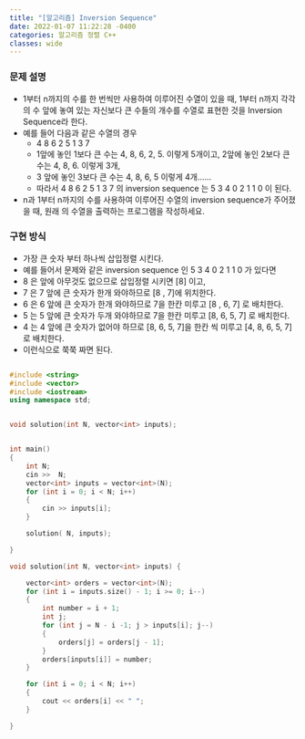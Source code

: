 ```yaml
---
title: "[알고리즘] Inversion Sequence"
date: 2022-01-07 11:22:28 -0400
categories: 알고리즘 정렬 C++
classes: wide
---
```


### 문제 설명

- 1부터 n까지의 수를 한 번씩만 사용하여 이루어진 수열이 있을 때, 1부터 n까지 각각의 수 앞에 놓여 있는 자신보다 큰 수들의 개수를 수열로 표현한 것을 Inversion Sequence라 한다.
- 예를 들어 다음과 같은 수열의 경우
    - 4 8 6 2 5 1 3 7
    - 1앞에 놓인 1보다 큰 수는 4, 8, 6, 2, 5. 이렇게 5개이고, 2앞에 놓인 2보다 큰 수는 4, 8, 6. 이렇게 3개,
    - 3 앞에 놓인 3보다 큰 수는 4, 8, 6, 5 이렇게 4개......
    - 따라서 4 8 6 2 5 1 3 7 의 inversion sequence 는 5 3 4 0 2 1 1 0 이 된다.
- n과 1부터 n까지의 수를 사용하여 이루어진 수열의 inversion sequence가 주어졌을 때, 원래 의 수열을 출력하는 프로그램을 작성하세요.


### 구현 방식

- 가장 큰 숫자 부터 하나씩 삽입정렬 시킨다.
- 예를 들어서 문제와 같은 inversion sequence 인 5 3 4 0 2 1 1 0 가 있다면
- 8 은 앞에 아무것도 없으므로 삽입정렬 시키면 [8] 이고,
- 7 은 7 앞에 큰 숫자가 한개 와야하므로 [8 , 7]에 위치한다.
- 6 은 6 앞에 큰 숫자가 한개 와야하므로 7을 한칸 미루고 [8 , 6, 7] 로 배치한다.
- 5 는 5 앞에 큰 숫자가 두개 와야하므로 7을 한칸 미루고 [8, 6, 5, 7] 로 배치한다.
- 4 는 4 앞에 큰 숫자가 없어야 하므로 [8, 6, 5, 7]을 한칸 씩 미루고 [4, 8, 6, 5, 7] 로 배치한다.
- 이런식으로 쭉쭉 짜면 된다.


```cpp

#include <string>
#include <vector>
#include <iostream>
using namespace std;


void solution(int N, vector<int> inputs);


int main()
{
    int N;
    cin >>  N;
    vector<int> inputs = vector<int>(N);
    for (int i = 0; i < N; i++)
    {
        cin >> inputs[i];
    }

    solution( N, inputs);

}

void solution(int N, vector<int> inputs) {

    vector<int> orders = vector<int>(N);
    for (int i = inputs.size() - 1; i >= 0; i--)
    {
        int number = i + 1;
        int j;
        for (int j = N - i -1; j > inputs[i]; j--)
        {
            orders[j] = orders[j - 1];
        }
        orders[inputs[i]] = number;
    }

    for (int i = 0; i < N; i++)
    {
        cout << orders[i] << " ";
    }

}


```